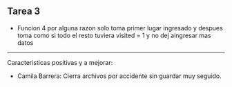 Tarea 3 
--------------------------------------------------
 - Funcion 4 por alguna razon solo toma primer lugar ingresado y despues toma como si todo el resto tuviera visited = 1 y no dej aingresar mas datos


--------------------------------------------------
Caracteristicas positivas y a mejorar:
 - Camila Barrera: Cierra archivos por accidente sin guardar muy seguido.
